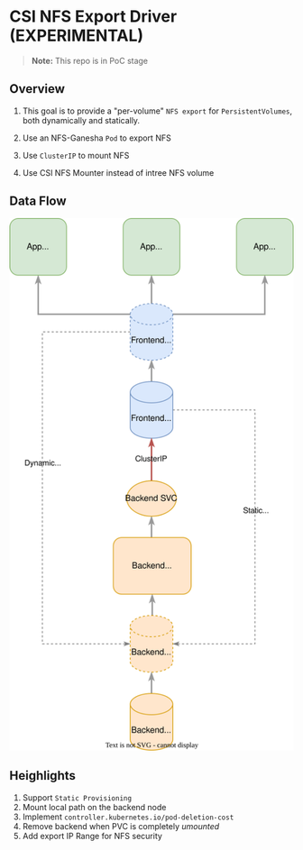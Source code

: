 # CSI NFS Export Driver (EXPERIMENTAL)

> **Note:**
> This repo is in PoC stage

## Overview

1. This goal is to provide a "per-volume" `NFS export` for `PersistentVolumes`, both dynamically and statically.

1. Use an NFS-Ganesha `Pod` to export NFS

1. Use `ClusterIP` to mount NFS

1. Use CSI NFS Mounter instead of intree NFS volume

## Data Flow

![Data Plane](img/data_flow.drawio.svg)

## Heighlights 

1. Support `Static Provisioning`
1. Mount local path on the backend node
1. Implement `controller.kubernetes.io/pod-deletion-cost`
1. Remove backend when PVC is completely *umounted*
1. Add export IP Range for NFS security